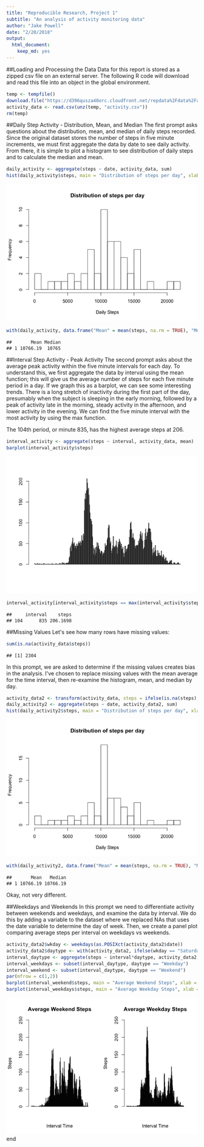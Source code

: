 ```yaml
---
title: "Reproducible Research, Project 1"
subtitle: "An analysis of activity monitoring data"
author: "Jake Powell"
date: "2/20/2018"
output: 
  html_document: 
    keep_md: yes
---
```




##Loading and Processing the Data
Data for this report is stored as a zipped csv file on an external server. The following R code will download and read this file into an object in the global environment.


```r
temp <- tempfile()
download.file("https://d396qusza40orc.cloudfront.net/repdata%2Fdata%2Factivity.zip", temp)
activity_data <- read.csv(unz(temp, "activity.csv"))
rm(temp)
```

##Daily Step Activity - Distribution, Mean, and Median
The first prompt asks questions about the distribution, mean, and median of daily steps recorded. Since the original dataset stores the number of steps in five minute increments, we must first aggregate the data by date to see daily activity. From there, it is simple to plot a histogram to see distribution of daily steps and to calculate the median and mean.


```r
daily_activity <- aggregate(steps ~ date, activity_data, sum)
hist(daily_activity$steps, main = "Distribution of steps per day", xlab = "Daily Steps", ylab = "Frequency", breaks = 20)
```

![](PA1_template_files/figure-html/daily_step_distribution-1.png)<!-- -->

```r
with(daily_activity, data.frame("Mean" = mean(steps, na.rm = TRUE), "Median" = median(steps, na.rm = TRUE)))
```

```
##       Mean Median
## 1 10766.19  10765
```

##Interval Step Activity - Peak Activity
The second prompt asks about the average peak activity within the five minute intervals for each day. To understand this, we first aggregate the data by interval using the mean function; this will give us the average number of steps for each five minute period in a day. If we graph this as a barplot, we can see some interesting trends. There is a long stretch of inactivity during the first part of the day, presumably when the subject is sleeping in the early morning, followed by a peak of activity late in the morning, steady activity in the afternoon, and lower activity in the evening. We can find the five minute interval with the most activity by using the max function.  
  
The 104th period, or minute 835, has the highest average steps at 206.


```r
interval_activity <- aggregate(steps ~ interval, activity_data, mean)
barplot(interval_activity$steps)
```

![](PA1_template_files/figure-html/peak_interval-1.png)<!-- -->

```r
interval_activity[interval_activity$steps == max(interval_activity$steps, na.rm = TRUE), ]
```

```
##     interval    steps
## 104      835 206.1698
```

##Missing Values
Let's see how many rows have missing values:

```r
sum(is.na(activity_data$steps))
```

```
## [1] 2304
```

In this prompt, we are asked to determine if the missing values creates bias in the analysis. I've chosen to replace missing values with the mean average for the time interval, then re-examine the histogram, mean, and median by day.


```r
activity_data2 <- transform(activity_data, steps = ifelse(is.na(steps), ave(steps, interval, FUN = function(x) mean(x, na.rm = TRUE)), steps))
daily_activity2 <- aggregate(steps ~ date, activity_data2, sum)
hist(daily_activity2$steps, main = "Distribution of steps per day", xlab = "Daily Steps", ylab = "Frequency", breaks = 20)
```

![](PA1_template_files/figure-html/missing_values-1.png)<!-- -->

```r
with(daily_activity2, data.frame("Mean" = mean(steps, na.rm = TRUE), "Median" = median(steps, na.rm = TRUE)))
```

```
##       Mean   Median
## 1 10766.19 10766.19
```
Okay, not very different.

##Weekdays and Weekends
In this prompt we need to differentiate activity between weekends and weekdays, and examine the data by interval. We do this by adding a variable to the dataset where we replaced NAs that uses the date variable to determine the day of week. Then, we create a panel plot comparing average steps per interval on weekdays vs weekends.

```r
activity_data2$wkday <- weekdays(as.POSIXct(activity_data2$date))
activity_data2$daytype <- with(activity_data2, ifelse(wkday == "Saturday" | wkday == "Sunday", "Weekend", "Weekday"))
interval_daytype <- aggregate(steps ~ interval*daytype, activity_data2, mean)
interval_weekdays <- subset(interval_daytype, daytype == "Weekday")
interval_weekend <- subset(interval_daytype, daytype == "Weekend")
par(mfrow = c(1,2))
barplot(interval_weekend$steps, main = "Average Weekend Steps", xlab = "Interval Time", ylab = "Steps", ylim = c(0,250))
barplot(interval_weekdays$steps, main = "Average Weekday Steps", xlab = "Interval Time", ylab = "Steps", ylim = c(0,250))
```

![](PA1_template_files/figure-html/day_of_week-1.png)<!-- -->
end
